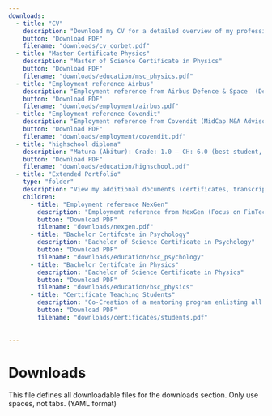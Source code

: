 ```yaml
---
downloads:
  - title: "CV"
    description: "Download my CV for a detailed overview of my professional background, skills, and experience"
    button: "Download PDF"
    filename: "downloads/cv_corbet.pdf"
  - title: "Master Certificate Physics"
    description: "Master of Science Certificate in Physics"
    button: "Download PDF"
    filename: "downloads/education/msc_physics.pdf"
  - title: "Employment reference Airbus"
    description: "Employment reference from Airbus Defence & Space  (Defense industry & Air power branch) in Germany"
    button: "Download PDF"
    filename: "downloads/employment/airbus.pdf"
  - title: "Employment reference Covendit"
    description: "Employment reference from Covendit (MidCap M&A Advisory) in Germany"
    button: "Download PDF"
    filename: "downloads/employment/covendit.pdf"
  - title: "highschool diploma"
    description: "Matura (Abitur): Grade: 1.0 – CH: 6.0 (best student, best grade)"
    button: "Download PDF"
    filename: "downloads/education/highschool.pdf"
  - title: "Extended Portfolio"
    type: "folder"
    description: "View my additional documents (certificates, transcripts, and reference letters) here"
    children:
      - title: "Employment reference NexGen"
        description: "Employment reference from NexGen (Focus on FinTech & Regulation of securities & Cloud) in Germany"
        button: "Download PDF"
        filename: "downloads/nexgen.pdf"
      - title: "Bachelor Certifcate in Psychology"
        description: "Bachelor of Science Certificate in Psychology"
        button: "Download PDF"
        filename: "downloads/education/bsc_psychology"
      - title: "Bachelor Certifcate in Physics"
        description: "Bachelor of Science Certificate in Physics"
        button: "Download PDF"
        filename: "downloads/education/bsc_physics"
      - title: "Certificate Teaching Students"
        description: "Co-Creation of a mentoring program enlisting all undergrads"
        button: "Download PDF"
        filename: "downloads/certificates/students.pdf"
      
  
---
```


# Downloads

This file defines all downloadable files for the downloads section. Only use spaces, not tabs. (YAML format)